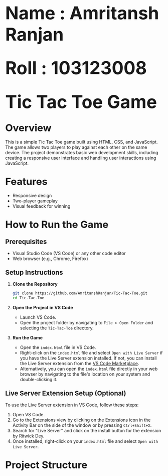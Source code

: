 # <span style="font-size: 2em;">Name : Amritansh Ranjan </span>
# <span style="font-size: 2em;">Roll : 103123008 </span>
# <span style="font-size: 2em;">Tic Tac Toe Game</span>

## <span style="font-size: 1.5em;">Overview</span>
This is a simple Tic Tac Toe game built using HTML, CSS, and JavaScript. The game allows two players to play against each other on the same device. The project demonstrates basic web development skills, including creating a responsive user interface and handling user interactions using JavaScript.

## <span style="font-size: 1.5em;">Features</span>
- Responsive design
- Two-player gameplay
- Visual feedback for winning 

## <span style="font-size: 1.5em;">How to Run the Game</span>

### <span style="font-size: 1.25em;">Prerequisites</span>
- Visual Studio Code (VS Code) or any other code editor
- Web browser (e.g., Chrome, Firefox)

### <span style="font-size: 1.25em;">Setup Instructions</span>

1. **Clone the Repository**
    ```sh
    git clone https://github.com/AmritanshRanjan/Tic-Tac-Toe.git
    cd Tic-Tac-Toe
    ```

2. **Open the Project in VS Code**
    - Launch VS Code.
    - Open the project folder by navigating to `File > Open Folder` and selecting the `Tic-Tac-Toe` directory.

3. **Run the Game**
    - Open the `index.html` file in VS Code.
    - Right-click on the `index.html` file and select `Open with Live Server` if you have the Live Server extension installed. If not, you can install the Live Server extension from the [VS Code Marketplace](https://marketplace.visualstudio.com/items?itemName=ritwickdey.LiveServer).
    - Alternatively, you can open the `index.html` file directly in your web browser by navigating to the file's location on your system and double-clicking it.

### <span style="font-size: 1.25em;">Live Server Extension Setup (Optional)</span>
To use the Live Server extension in VS Code, follow these steps:
1. Open VS Code.
2. Go to the Extensions view by clicking on the Extensions icon in the Activity Bar on the side of the window or by pressing `Ctrl+Shift+X`.
3. Search for "Live Server" and click on the install button for the extension by Ritwick Dey.
4. Once installed, right-click on your `index.html` file and select `Open with Live Server`.

## <span style="font-size: 1.5em;">Project Structure</span>



